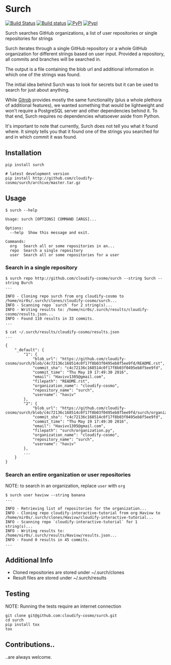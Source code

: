 # Surch

[![Build Status](https://travis-ci.org/cloudify-cosmo/surch.svg?branch=master)](https://travis-ci.org/cloudify-cosmo/surch)
[![Build status](https://ci.appveyor.com/api/projects/status/xf1hp1bekf3qhtr8/branch/master?svg=true)](https://ci.appveyor.com/project/Cloudify/surch/branch/master)
[![PyPI](http://img.shields.io/pypi/dm/surch.svg)](http://img.shields.io/pypi/dm/surch.svg)
[![PypI](http://img.shields.io/pypi/v/surch.svg)](http://img.shields.io/pypi/v/surch.svg)

Surch searches GitHub organizations, a list of user repositories or single repositories for strings

Surch iterates through a single GitHub repository or a whole GitHub organization for different strings based on user input. Provided a repository, all commits and branches will be searched in.

The output is a file containing the blob url and additional information in which one of the strings was found.

The initial idea behind Surch was to look for secrets but it can be used to search for just about anything.

While [Gitrob](https://github.com/michenriksen/gitrob) provides mostly the same functionality (plus a whole plethora of additional features), we wanted something that would be lightweight and won't require a PostgreSQL server and other dependencies behind it. To that end, Surch requires no dependencies whatsoever aside from Python.

It's important to note that currently, Surch does not tell you what it found where. It simply tells you that it found one of the strings you searched for and in which commit it was found.
 


## Installation

```shell
pip install surch

# latest development version
pip install http://github.com/cloudify-cosmo/surch/archive/master.tar.gz
```


## Usage

```shell
$ surch --help

Usage: surch [OPTIONS] COMMAND [ARGS]...

Options:
  --help  Show this message and exit.

Commands:
  org   Search all or some repositories in an...
  repo  Search a single repository
  user  Search all or some repositories for a user

```

### Search in a single repository

```shell
$ surch repo http://github.com/cloudify-cosmo/surch --string Surch --string Burch
...

INFO - Cloning repo surch from org cloudify-cosmo to /home/nir0s/.surch/clones/cloudify-cosmo/surch...
INFO - Scanning repo `surch` for 2 string(s)...
INFO - Writing results to: /home/nir0s/.surch/results/cloudify-cosmo/results.json...
INFO - Found 110 results in 33 commits.
...

$ cat ~/.surch/results/cloudify-cosmo/results.json
...

{
    "_default": {
        "1": {
            "blob_url": "https://github.com/cloudify-cosmo/surch/blob/c4c72136c168514c0f17f8b03f0495eb8f5ee9fd/README.rst",
            "commit_sha": "c4c72136c168514c0f17f8b03f0495eb8f5ee9fd",
            "commit_time": "Thu May 19 17:49:30 2016",
            "email": "Havivv1305@gmail.com",
            "filepath": "README.rst",
            "organization_name": "cloudify-cosmo",
            "repository_name": "surch",
            "username": "haviv"
        },
        "2": {
            "blob_url": "https://github.com/cloudify-cosmo/surch/blob/c4c72136c168514c0f17f8b03f0495eb8f5ee9fd/surch/organization.py",
            "commit_sha": "c4c72136c168514c0f17f8b03f0495eb8f5ee9fd",
            "commit_time": "Thu May 19 17:49:30 2016",
            "email": "Havivv1305@gmail.com",
            "filepath": "surch/organization.py",
            "organization_name": "cloudify-cosmo",
            "repository_name": "surch",
            "username": "haviv"
        },
        ...
    }
}
```

### Search an entire organization or user repositories

NOTE: to search in an organization, replace `user` with `org`

```shell
$ surch user havivw --string banana
...

INFO - Retrieving list of repositories for the organization...
INFO - Cloning repo cloudify-interactive-tutorial from org Havivw to /home/nir0s/.surch/clones/Havivw/cloudify-interactive-tutorial...
INFO - Scanning repo `cloudify-interactive-tutorial` for 1 string(s)...
INFO - Writing results to: /home/nir0s/.surch/results/Havivw/results.json...
INFO - Found 0 results in 45 commits.
...

```

## Additional Info

* Cloned repositories are stored under ~/.surch/clones
* Result files are stored under ~/.surch/results

## Testing

NOTE: Running the tests require an internet connection

```shell
git clone git@github.com:cloudify-cosmo/surch.git
cd surch
pip install tox
tox
```

## Contributions..

..are always welcome.

